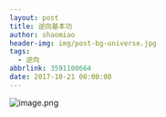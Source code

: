 ```yaml
---
layout: post
title: 逆向基本功
author: shaomiao
header-img: img/post-bg-universe.jpg
tags:
  - 逆向
abbrlink: 3591100664
date: 2017-10-21 00:00:00
---
```


![image.png](http://upload-images.jianshu.io/upload_images/2590671-38d5101b34b33fd6.png?imageMogr2/auto-orient/strip%7CimageView2/2/w/1240)
